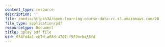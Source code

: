 ```yaml
---
content_type: resource
description: ''
file: /media/https%3A/open-learning-course-data-rc.s3.amazonaws.com/20-219-becoming-the-next-bill-nye-writing-and-hosting-the-educational-show-january-iap-2015/054fd4a1cb7da68d4707f569eeba38fd_q4524Q4xnqA.pdf
file_type: application/pdf
resourcetype: Document
title: 3play pdf file
uid: 054fd4a1-cb7d-a68d-4707-f569eeba38fd
---
```

